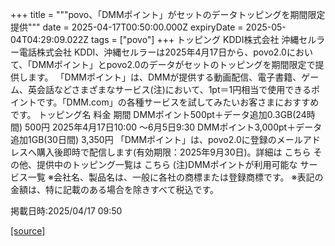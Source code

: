 +++
title = """povo、「DMMポイント」がセットのデータトッピングを期間限定提供"""
date = 2025-04-17T00:50:00.000Z
expiryDate = 2025-05-04T04:29:09.022Z
tags = ["povo"]
+++
トッピング KDDI株式会社 沖縄セルラー電話株式会社 KDDI、沖縄セルラーは2025年4月17日から、povo2.0において、「DMMポイント」とpovo2.0のデータがセットのトッピングを期間限定で提供します。 「DMMポイント」は、DMMが提供する動画配信、電子書籍、ゲーム、英会話などさまざまなサービス(注)において、1pt＝1円相当で使用できるポイントです。「DMM.com」の各種サービスを試してみたいお客さまにおすすめです。 トッピング名 料金 期間 DMMポイント500pt＋データ追加0.3GB(24時間) 500円 2025年4月17日10:00 ～6月5日9:30 DMMポイント3,000pt＋データ追加1GB(30日間) 3,350円 「DMMポイント」は、povo2.0に登録のメールアドレスへ購入後即時で配信します(有効期限：2025年9月30日)。詳細は こちら その他、提供中のトッピング一覧は こちら (注)DMMポイントが利用可能な サービス一覧 ※会社名、製品名は、一般に各社の商標または登録商標です。 ※表記の金額は、特に記載のある場合を除きすべて税込です。

掲載日時:2025/04/17 09:50

[[source]](https://povo.jp/news/newsrelease/20250417_04/)
